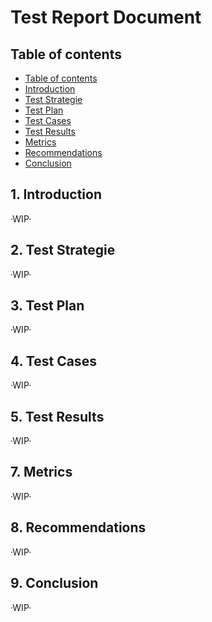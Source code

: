 # Test Report Document

## Table of contents

- [Table of contents]()
- [Introduction]()
- [Test Strategie]()
- [Test Plan]()
- [Test Cases]()
- [Test Results]()
- [Metrics]()
- [Recommendations]()
- [Conclusion]()


## 1. Introduction

·WIP·

## 2. Test Strategie

·WIP·

## 3. Test Plan

·WIP·

## 4. Test Cases

·WIP·

## 5. Test Results

·WIP·

## 7. Metrics

·WIP·

## 8. Recommendations

·WIP·

## 9. Conclusion

·WIP·

